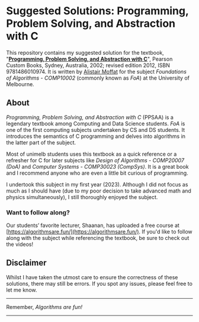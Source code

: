 # Suggested Solutions: Programming, Problem Solving, and Abstraction with C

This repository contains my suggested solution for the textbook, "[**Programming, Problem Solving, and Abstraction with C**](https://people.eng.unimelb.edu.au/ammoffat/ppsaa/)", Pearson Custom Books, Sydney, Australia, 2002; revised edition 2012, ISBN 9781486010974. It is written by [Alistair Moffat](https://people.eng.unimelb.edu.au/ammoffat/) for the subject *Foundations of Algorithms - COMP10002* (commonly known as *FoA*) at the University of Melbourne.

## About

_Programming, Problem Solving, and Abstraction with C_ (PPSAA) is a legendary textbook among Computing and Data Science students. _FoA_ is one of the first computing subjects undertaken by CS and DS students. It introduces the semantics of C programming and delves into algorithms in the latter part of the subject.

Most of unimelb students uses this textbook as a quick reference or a refresher for C for later subjects like *Design of Algorithms - COMP20007 (DoA)* and *Computer Systems - COMP30023 (CompSys)*. It is a great book and I recommend anyone who are even a little bit curious of programming. 

I undertook this subject in my first year (2023). Although I did not focus as much as I should have (due to my poor decision to take advanced math and physics simultaneously), I still thoroughly enjoyed the subject.


### Want to follow along?

Our students’ favorite lecturer, Shaanan, has uploaded a free course at [https://algorithmsare.fun/](https://algorithmsare.fun/). If you'd like to follow along with the subject while referencing the textbook, be sure to check out the videos!

## Disclaimer 

Whilst I have taken the utmost care to ensure the correctness of these solutions, there may still be errors. If you spot any issues, please feel free to let me know.

---

Remember, _Algorithms are fun!_

---